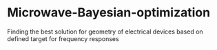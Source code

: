 # Microwave-Bayesian-optimization
Finding the best solution for geometry of electrical devices based on defined target for frequency responses
